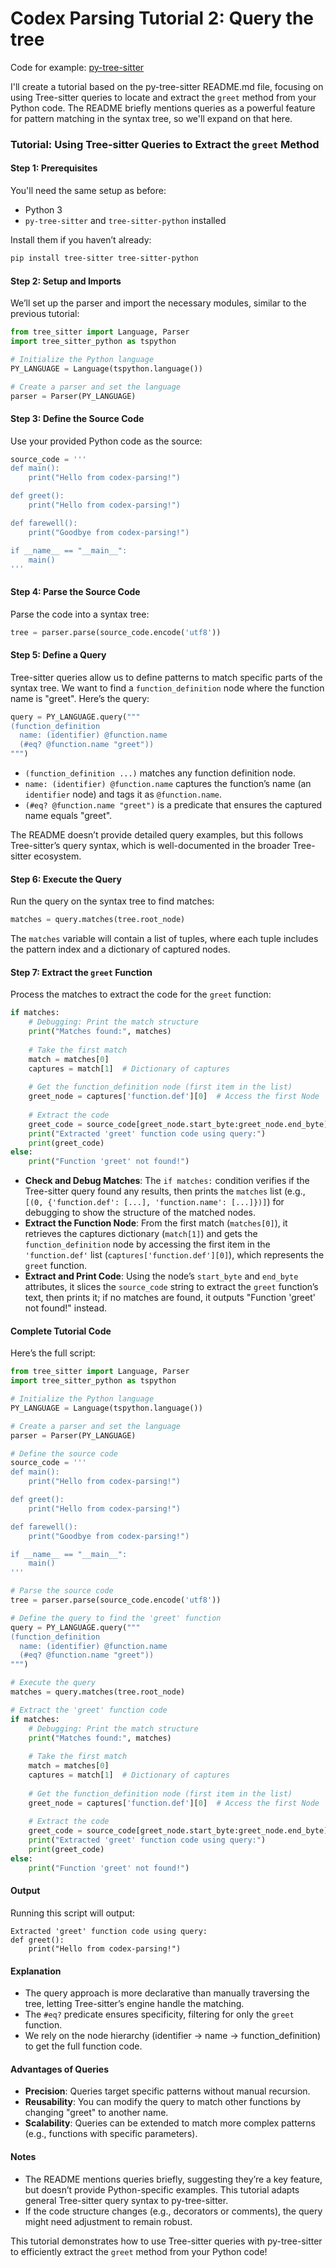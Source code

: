 # Codex Parsing Tutorial 2: Query the tree

Code for example: [py-tree-sitter](https://github.com/tree-sitter/py-tree-sitter)

I'll create a tutorial based on the py-tree-sitter README.md file, focusing on using Tree-sitter queries to locate and extract the `greet` method from your Python code. The README briefly mentions queries as a powerful feature for pattern matching in the syntax tree, so we'll expand on that here.

### Tutorial: Using Tree-sitter Queries to Extract the `greet` Method

#### Step 1: Prerequisites
You'll need the same setup as before:
- Python 3
- `py-tree-sitter` and `tree-sitter-python` installed

Install them if you haven’t already:
```bash
pip install tree-sitter tree-sitter-python
```

#### Step 2: Setup and Imports
We’ll set up the parser and import the necessary modules, similar to the previous tutorial:

```python
from tree_sitter import Language, Parser
import tree_sitter_python as tspython

# Initialize the Python language
PY_LANGUAGE = Language(tspython.language())

# Create a parser and set the language
parser = Parser(PY_LANGUAGE)
```

#### Step 3: Define the Source Code
Use your provided Python code as the source:

```python
source_code = '''
def main():
    print("Hello from codex-parsing!")

def greet():
    print("Hello from codex-parsing!")

def farewell():
    print("Goodbye from codex-parsing!")

if __name__ == "__main__":
    main()
'''
```

#### Step 4: Parse the Source Code
Parse the code into a syntax tree:

```python
tree = parser.parse(source_code.encode('utf8'))
```

#### Step 5: Define a Query
Tree-sitter queries allow us to define patterns to match specific parts of the syntax tree. We want to find a `function_definition` node where the function name is "greet". Here’s the query:

```python
query = PY_LANGUAGE.query("""
(function_definition
  name: (identifier) @function.name
  (#eq? @function.name "greet"))
""")
```

- `(function_definition ...)` matches any function definition node.
- `name: (identifier) @function.name` captures the function’s name (an `identifier` node) and tags it as `@function.name`.
- `(#eq? @function.name "greet")` is a predicate that ensures the captured name equals "greet".

The README doesn’t provide detailed query examples, but this follows Tree-sitter’s query syntax, which is well-documented in the broader Tree-sitter ecosystem.

#### Step 6: Execute the Query
Run the query on the syntax tree to find matches:

```python
matches = query.matches(tree.root_node)
```

The `matches` variable will contain a list of tuples, where each tuple includes the pattern index and a dictionary of captured nodes.

#### Step 7: Extract the `greet` Function
Process the matches to extract the code for the `greet` function:

```python
if matches:
    # Debugging: Print the match structure
    print("Matches found:", matches)
    
    # Take the first match
    match = matches[0]
    captures = match[1]  # Dictionary of captures
    
    # Get the function_definition node (first item in the list)
    greet_node = captures['function.def'][0]  # Access the first Node
    
    # Extract the code
    greet_code = source_code[greet_node.start_byte:greet_node.end_byte]
    print("Extracted 'greet' function code using query:")
    print(greet_code)
else:
    print("Function 'greet' not found!")
```

- **Check and Debug Matches**: The `if matches:` condition verifies if the Tree-sitter query found any results, then prints the `matches` list (e.g., `[(0, {'function.def': [...], 'function.name': [...]})]`) for debugging to show the structure of the matched nodes.
- **Extract the Function Node**: From the first match (`matches[0]`), it retrieves the captures dictionary (`match[1]`) and gets the `function_definition` node by accessing the first item in the `'function.def'` list (`captures['function.def'][0]`), which represents the `greet` function.
- **Extract and Print Code**: Using the node’s `start_byte` and `end_byte` attributes, it slices the `source_code` string to extract the `greet` function’s text, then prints it; if no matches are found, it outputs "Function 'greet' not found!" instead.

#### Complete Tutorial Code
Here’s the full script:

```python
from tree_sitter import Language, Parser
import tree_sitter_python as tspython

# Initialize the Python language
PY_LANGUAGE = Language(tspython.language())

# Create a parser and set the language
parser = Parser(PY_LANGUAGE)

# Define the source code
source_code = '''
def main():
    print("Hello from codex-parsing!")

def greet():
    print("Hello from codex-parsing!")

def farewell():
    print("Goodbye from codex-parsing!")

if __name__ == "__main__":
    main()
'''

# Parse the source code
tree = parser.parse(source_code.encode('utf8'))

# Define the query to find the 'greet' function
query = PY_LANGUAGE.query("""
(function_definition
  name: (identifier) @function.name
  (#eq? @function.name "greet"))
""")

# Execute the query
matches = query.matches(tree.root_node)

# Extract the 'greet' function code
if matches:
    # Debugging: Print the match structure
    print("Matches found:", matches)
    
    # Take the first match
    match = matches[0]
    captures = match[1]  # Dictionary of captures
    
    # Get the function_definition node (first item in the list)
    greet_node = captures['function.def'][0]  # Access the first Node
    
    # Extract the code
    greet_code = source_code[greet_node.start_byte:greet_node.end_byte]
    print("Extracted 'greet' function code using query:")
    print(greet_code)
else:
    print("Function 'greet' not found!")
```

#### Output
Running this script will output:
```
Extracted 'greet' function code using query:
def greet():
    print("Hello from codex-parsing!")
```

#### Explanation
- The query approach is more declarative than manually traversing the tree, letting Tree-sitter’s engine handle the matching.
- The `#eq?` predicate ensures specificity, filtering for only the `greet` function.
- We rely on the node hierarchy (identifier → name → function_definition) to get the full function code.

#### Advantages of Queries
- **Precision**: Queries target specific patterns without manual recursion.
- **Reusability**: You can modify the query to match other functions by changing "greet" to another name.
- **Scalability**: Queries can be extended to match more complex patterns (e.g., functions with specific parameters).

#### Notes
- The README mentions queries briefly, suggesting they’re a key feature, but doesn’t provide Python-specific examples. This tutorial adapts general Tree-sitter query syntax to py-tree-sitter.
- If the code structure changes (e.g., decorators or comments), the query might need adjustment to remain robust.

This tutorial demonstrates how to use Tree-sitter queries with py-tree-sitter to efficiently extract the `greet` method from your Python code!
